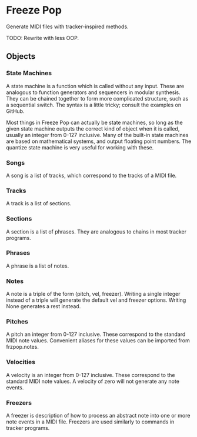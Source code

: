 # Freeze Pop
Generate MIDI files with tracker-inspired methods.

TODO: Rewrite with less OOP.

## Objects

### State Machines

A state machine is a function which is called without any input. These are analogous to function generators and sequencers in modular synthesis. They can be chained together to form more complicated structure, such as a sequential switch. The syntax is a little tricky; consult the examples on GitHub.

Most things in Freeze Pop can actually be state machines, so long as the given state machine outputs the correct kind of object when it is called, usually an integer from 0-127 inclusive. Many of the built-in state machines are based on mathematical systems, and output floating point numbers. The quantize state machine is very useful for working with these.

### Songs
A song is a list of tracks, which correspond to the tracks of a MIDI file.

### Tracks
A track is a list of sections.

### Sections
A section is a list of phrases. They are analogous to chains in most tracker programs.

### Phrases
A phrase is a list of notes.

### Notes
A note is a triple of the form (pitch, vel, freezer). Writing a single integer instead of a triple will generate the default vel and freezer options. Writing None generates a rest instead.

### Pitches

A pitch an integer from 0-127 inclusive. These correspond to the standard MIDI note values. Convenient aliases for these values can be imported from frzpop.notes.

### Velocities
A velocity is an integer from 0-127 inclusive. These correspond to the standard MIDI note values. A velocity of zero will not generate any note events.

### Freezers
A freezer is description of how to process an abstract note into one or more note events in a MIDI file. Freezers are used similarly to commands in tracker programs.
